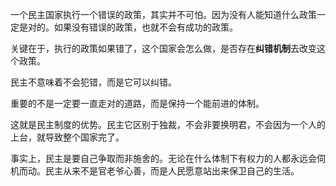 一个民主国家执行一个错误的政策，其实并不可怕。因为没有人能知道什么政策一定是对的。如果没有错误的政策，也就不会有成功的政策。

关键在于，执行的政策如果错了，这个国家会怎么做，是否存在**纠错机制**去改变这个政策。

民主不意味着不会犯错，而是它可以纠错。

重要的不是一定要一直走对的道路，而是保持一个能前进的体制。

这就是民主制度的优势。民主它区别于独裁，不会非要换明君，不会因为一个人的上台，就导致整个国家完了。

事实上，民主是要自己争取而非施舍的。无论在什么体制下有权力的人都永远会伺机而动。民主从来不是官老爷心善，而是人民愿意站出来保卫自己的生活。
